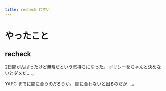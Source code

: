 ```yaml
---
title: recheck むずい
---
```


# やったこと

## recheck

2日間がんばったけど無理だという気持ちになった。
ポリシーをちゃんと決めないとダメだ‥‥。

YAPC までに間に合うのだろうか。
間に合わないと困るのだが‥‥。
